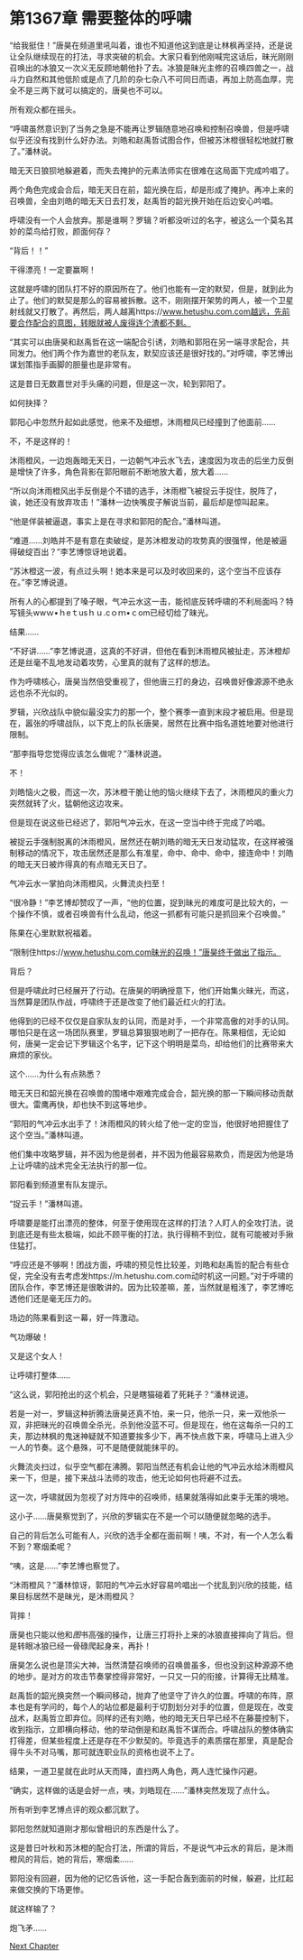 # 第1367章 需要整体的呼啸

“给我挺住！”唐昊在频道里吼叫着，谁也不知道他这到底是让林枫再坚持，还是说让全队继续现在的打法，寻求突破的机会。大家只看到他刚喊完这话后，昧光刚刚召唤出的冰狼又一次义无反顾地朝他扑了去。冰狼是昧光主修的召唤四兽之一，战斗力自然和其他低阶或是点了几阶的杂七杂八不可同日而语，再加上防高血厚，完全不是三两下就可以搞定的，唐昊也不可以。

所有观众都在摇头。

“呼啸虽然意识到了当务之急是不能再让罗辑随意地召唤和控制召唤兽，但是呼啸似乎还没有找到什么好办法。刘皓和赵禹哲试图合作，但被苏沐橙很轻松地就打散了。”潘林说。

暗无天日狼狈地躲避着，而失去掩护的元素法师实在很难在这局面下完成吟唱了。

两个角色完成会合后，暗无天日在前，韶光换在后，却是形成了掩护。再冲上来的召唤兽，全由刘皓的暗无天日去打发，赵禹哲的韶光换开始在后边安心吟唱。

呼啸没有一个人会放弃。那是谁啊？罗辑？听都没听过的名字，被这么一个莫名其妙的菜鸟给打败，颜面何存？

“背后！！”

干得漂亮！一定要赢啊！

这就是呼啸的团队打不好的原因所在了。他们也能有一定的默契，但是，就到此为止了。他们的默契是那么的容易被拆散。这不，刚刚摆开架势的两人，被一个卫星射线就又打散了。再然后，两人越离https://www.hetushu.com.com越远，先前要合作配合的意图，转眼就被人废得连个渣都不剩。

“其实可以由唐昊和赵禹哲在这一端配合引诱，刘皓和郭阳在另一端寻求配合，共同发力。他们两个作为嘉世的老队友，默契应该还是很好找的。”对呼啸，李艺博出谋划策指手画脚的胆量也是非常有。

这是昔日无数嘉世对手头痛的问题，但是这一次，轮到郭阳了。

如何抉择？

郭阳心中忽然升起如此感觉，他来不及细想，沐雨橙风已经撞到了他面前……

不，不是这样的！

沐雨橙风，一边炮轰暗无天日，一边朝气冲云水飞去，速度因为攻击的后坐力反倒是增快了许多，角色背影在郭阳眼前不断地放大着，放大着……

“所以向沐雨橙风出手反倒是个不错的选手，沐雨橙飞被捉云手捉住，脱阵了，诶，她还没有放弃攻击！”潘林一边快嘴皮子解说当前，最后却是惊叫起来。

“他是佯装被逼退，事实上是在寻求和郭阳的配合。”潘林叫道。

“难道……刘皓并不是有意在卖破绽，是苏沐橙发动的攻势真的很强悍，他是被逼得破绽百出？”李艺博惊讶地说着。

“苏沐橙这一波，有点过头啊！她本来是可以及时收回来的，这个空当不应该存在。”李艺博说道。

所有人的心都提到了嗓子眼，气冲云水这一击，能彻底反转呼啸的不利局面吗？特写镜头wwｗ•ｈeｔusｈｕ.cｏｍ•ｃom已经切给了昧光。

结果……

“不好讲……”李艺博说道，这真的不好讲，但他在看到沐雨橙风被扯走，苏沐橙却还是丝毫不乱地发动着攻势，心里真的就有了这样的想法。

作为呼啸核心，唐昊当然倍受重视了，但他唐三打的身边，召唤兽好像源源不绝永远也杀不光似的。

罗辑，兴欣战队中貌似最没实力的那一个，整个赛季一直到末段才被启用。但是现在，嚣张的呼啸战队，以下克上的队长唐昊，居然在比赛中指名道姓地要对他进行限制。

“那李指导您觉得应该怎么做呢？”潘林说道。

不！

刘皓恼火之极，而这一次，苏沐橙干脆让他的恼火继续下去了，沐雨橙风的重火力突然就转了火，猛朝他这边攻来。

但是现在说这些已经迟了，郭阳气冲云水，在这一空当中终于完成了吟唱。

被捉云手强制脱离的沐雨橙风，居然还在朝刘皓的暗无天日发动猛攻，在这样被强制移动的情况下，攻击居然还是那么有准星，命中、命中、命中，接连命中！刘皓的暗无天日被炸得真的有点暗无天日了。

气冲云水一掌拍向沐雨橙风，火舞流炎扫至！

“很冷静！”李艺博却赞叹了一声，“他的位置，捉到昧光的难度可是比较大的，一个操作不慎，或者召唤兽有什么乱动，他这一抓都有可能只是抓回来个召唤兽。”

陈果在心里默默祝福着。

“限制住https://www.hetushu.com.com昧光的召唤！”唐昊终于做出了指示。

背后？

但是呼啸此时已经展开了行动。在唐昊的明确授意下，他们开始集火昧光，而这，当然算是团队作战，呼啸终于还是改变了他们最近红火的打法。

他得到的已经不仅仅是自家队友的认同，而是对手，一个非常高傲的对手的认同。哪怕只是在这一场团队赛里，罗辑总算狠狠地刷了一把存在。陈果相信，无论如何，唐昊一定会记下罗辑这个名字，记下这个明明是菜鸟，却给他们的比赛带来大麻烦的家伙。

这个……为什么有点熟悉？

暗无天日和韶光换在召唤兽的围堵中艰难完成会合，韶光换的那一下瞬间移动贡献很大。雷鹰再快，却也快不到这等地步。

“郭阳的气冲云水出手了！沐雨橙风的转火给了他一定的空当，他很好地把握住了这个空当。”潘林叫道。

他们集中攻略罗辑，并不因为他是弱者，并不因为他最容易欺负，而是因为他是场上让呼啸的战术完全无法执行的那一位。

郭阳看到频道里有队友提示。

“捉云手！”潘林叫道。

呼啸要是能打出漂亮的整体，何至于使用现在这样的打法？人盯人的全攻打法，说到底还是有些太极端，如此不顾平衡的打法，执行得稍不到位，就有可能被对手揪住猛打。

“呼应还是不够啊！团战方面，呼啸的预见性比较差，刘皓和赵禹哲的配合有些仓促，完全没有去考虑发https://m.hetushu.com.com动时机这一问题。”对于呼啸的团队合作，李艺博还是很敢讲的。因为比较差嘛，差，当然就是粗浅了，李艺博吃透他们还是毫无压力的。

场边的陈果看到这一幕，好一阵激动。

气功爆破！

又是这个女人！

让呼啸打整体……

“这么说，郭阳抢出的这个机会，只是瞎猫碰着了死耗子？”潘林说道。

若是一对一，罗辑这种折腾法唐昊还真不怕，来一只，他杀一只，来一双他杀一双，非把昧光的召唤兽全杀光，杀到他没蓝不可。但是现在，他在这每杀一只的工夫，那边林枫的鬼迷神疑就不知道要挨多少下，再不快点救下来，呼啸马上进入少一人的节奏。这个悬殊，可不是随便就能抹平的。

火舞流炎扫过，似乎空气都在沸腾。郭阳当然还有机会让他的气冲云水给沐雨橙风来一下，但是，接下来战斗法师的攻击，他无论如何也将避不过去。

这一次，呼啸就因为忽视了对方阵中的召唤师，结果就落得如此束手无策的境地。

这小子……唐昊察觉到了，兴欣的罗辑实在不是一个可以随便就忽略的选手。

自己的背后怎么可能有人，兴欣的选手全都在面前啊！咦，不对，有一个人怎么看不到？寒烟柔呢？

“咦，这是……”李艺博也察觉了。

“沐雨橙风？”潘林惊讶，郭阳的气冲云水好容易吟唱出一个扰乱到兴欣的技能，结果目标居然不是昧光，是沐雨橙风？

背摔！

唐昊也只能以他和*图*书高强的操作，让唐三打将扑上来的冰狼直接摔向了背后。但是转眼冰狼已经一骨碌爬起身来，再扑！

唐昊怎么说也是顶尖大神，当然清楚召唤师的召唤兽虽多，但也没到这种源源不绝的地步。是对方的攻击节奏掌控得非常好，一只又一只的衔接，计算得无比精准。

赵禹哲的韶光换突然一个瞬间移动，抛弃了他坚守了许久的位置。呼啸的布阵，原本也是有学问的，每个人的站位都是最利于切割划分对手的位置，但是现在，改变战术，赵禹哲立即弃位。同样的还有刘皓，他的暗无天日早已经不在藤蔓控制下，收到指示，立即横向移动，他的举动倒是和赵禹哲不谋而合。呼啸战队的整体确实打得差，但某些程度上还是存在不少默契的。毕竟选手的素质摆在那里，真是配合得牛头不对马嘴，那可就连职业队的资格也说不上了。

结果，一道卫星就在此时从天而降，直扫两人角色，两人连忙操作闪避。

“确实，这样做的话是会好一点，咦，刘皓现在……”潘林突然发现了点什么。

所有听到李艺博点评的观众都沉默了。

郭阳忽然就知道刚才那似曾相识的东西是什么了。

这是昔日叶秋和苏沐橙的配合打法，所谓的背后，不是说气冲云水的背后，是沐雨橙风的背后，她的背后，寒烟柔……

郭阳没有回避，因为他的记忆告诉他，这一手配合轰到面前的时候，躲避，比扛起来做交换的下场更惨。

就这样输了？

炮飞矛……



[Next Chapter](%E7%AC%AC1368%E7%AB%A0%20%E9%83%BD%E6%98%AF%E4%B8%80%E6%8B%96%E4%BA%8C.md)